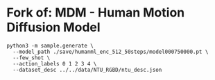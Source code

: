 # Fork of: MDM - Human Motion Diffusion Model

```
python3 -m sample.generate \
  --model_path ./save/humanml_enc_512_50steps/model000750000.pt \
  --few_shot \
  --action_labels 0 1 2 3 4 \
  --dataset_desc ../../data/NTU_RGBD/ntu_desc.json
```
